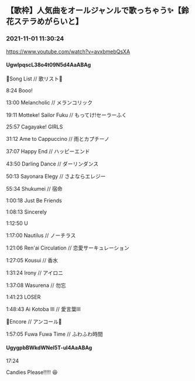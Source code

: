## 【歌枠】人気曲をオールジャンルで歌っちゃう✨【鈴花ステラめがらいと】
### 2021-11-01 11:30:24
https://www.youtube.com/watch?v=avxbmebQsXA
#### UgwlpqscL38o4t09N5d4AaABAg
🔔Song List // 歌リスト🔔



8:24 Booo! 

13:00 Melancholic // メランコリック

19:11 Motteke! Sailor Fuku // もってけ!セーラーふく 

25:57 Cagayake! GIRLS

31:12 Ame to Cappuccino // 雨とカプチーノ

37:07 Happy End // ハッピーエンド

43:50 Darling Dance // ダーリンダンス

50:13 Sayonara Elegy // さよならエレジー

55:34 Shukumei // 宿命

1:00:18 Just Be Friends

1:08:13 Sincerely

1:12:50 U

1:17:00 Nautilus // ノーチラス

1:21:06 Ren'ai Circulation // 恋愛サーキュレーション

1:27:05 Kousui // 香水

1:31:24 Irony // アイロニ

1:37:08 Wasurena // 勿忘

1:41:23 LOSER

1:48:43 Ai Kotoba III // 愛言葉III



🔔Encore // アンコール🔔

1:57:05 Fuwa Fuwa Time // ふわふわ時間

#### UgygpbBWkdWNel5T-ul4AaABAg
17:24

Candies Please!!!!! 😆

